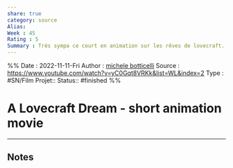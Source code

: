 ```yaml
---
share: true 
category: source
Alias:
Week : 45
Rating : 5
Summary : Très sympa ce court en animation sur les rêves de lovecraft.
---
```

%%
Date : 2022-11-11-Fri
Author : [michele botticelli](michele%20botticelli.md)
Source : https://www.youtube.com/watch?v=yC0Gqt8VRKk&list=WL&index=2
Type : #SN/Film 
Projet:: 
Status:: #finished 
%%
# A Lovecraft Dream - short animation movie


***

## Notes

